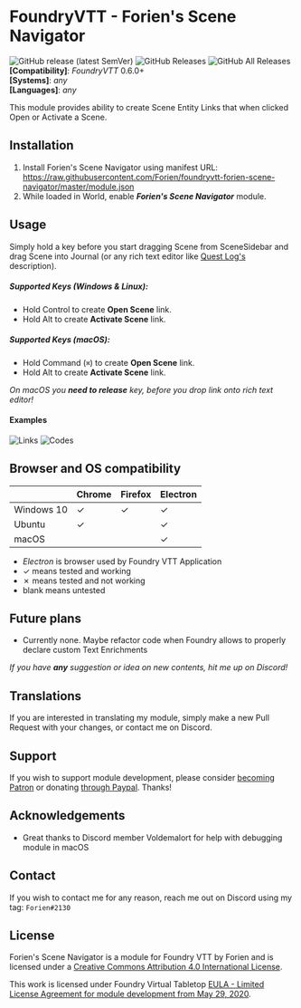 # FoundryVTT - Forien's Scene Navigator
![GitHub release (latest SemVer)](https://img.shields.io/github/v/release/forien/foundryvtt-forien-scene-navigator?style=for-the-badge) 
![GitHub Releases](https://img.shields.io/github/downloads/Forien/foundryvtt-forien-scene-navigator/latest/total?style=for-the-badge) 
![GitHub All Releases](https://img.shields.io/github/downloads/Forien/foundryvtt-forien-scene-navigator/total?style=for-the-badge&label=Downloads+total)  
**[Compatibility]**: *FoundryVTT* 0.6.0+  
**[Systems]**: *any*  
**[Languages]**: *any*  

This module provides ability to create Scene Entity Links that when clicked Open or Activate a Scene.

## Installation

1. Install Forien's Scene Navigator using manifest URL: https://raw.githubusercontent.com/Forien/foundryvtt-forien-scene-navigator/master/module.json
2. While loaded in World, enable **_Forien's Scene Navigator_** module.

## Usage
Simply hold a key before you start dragging Scene from SceneSidebar and drag Scene into Journal (or any rich text editor like [Quest Log's](https://github.com/Forien/foundryvtt-forien-quest-log) description).
  
##### Supported Keys (Windows & Linux):
* Hold Control to create **Open Scene** link.
* Hold Alt to create **Activate Scene** link.

##### Supported Keys (macOS):
* Hold Command (`⌘`) to create **Open Scene** link. 
* Hold Alt to create **Activate Scene** link.

_On macOS you **need to release** key, before you drop link onto rich text editor!_  

#### Examples

![Links](https://i.gyazo.com/f09907d82946dd0afd209063a4f06221.png) ![Codes](https://i.gyazo.com/d25a8bc23bad1c42433585cdca176beb.png)

## Browser and OS compatibility

|            	| Chrome 	| Firefox 	| Electron 	|
|------------	|--------	|---------	|----------	|
| Windows 10 	| ✓      	| ✓       	| ✓        	|
| Ubuntu     	| ✓      	|        	| ✓        	|
| macOS      	|       	|         	| ✓        	|
* _Electron_ is browser used by Foundry VTT Application
* ✓ means tested and working
* ✗ means tested and not working
* blank means untested

## Future plans

* Currently none. Maybe refactor code when Foundry allows to properly declare custom Text Enrichments

*If you have **any** suggestion or idea on new contents, hit me up on Discord!*

## Translations

If you are interested in translating my module, simply make a new Pull Request with your changes, or contact me on Discord.

## Support

If you wish to support module development, please consider [becoming Patron](https://www.patreon.com/foundryworkshop) or donating [through Paypal](https://www.paypal.com/cgi-bin/webscr?cmd=_s-xclick&hosted_button_id=6P2RRX7HVEMV2&source=url). Thanks!

## Acknowledgements

* Great thanks to Discord member Voldemalort for help with debugging module in macOS

## Contact

If you wish to contact me for any reason, reach me out on Discord using my tag: `Forien#2130`

## License

Forien's Scene Navigator is a module for Foundry VTT by Forien and is licensed under a [Creative Commons Attribution 4.0 International License](http://creativecommons.org/licenses/by/4.0/).

This work is licensed under Foundry Virtual Tabletop [EULA - Limited License Agreement for module development from May 29, 2020](https://foundryvtt.com/article/license/).
